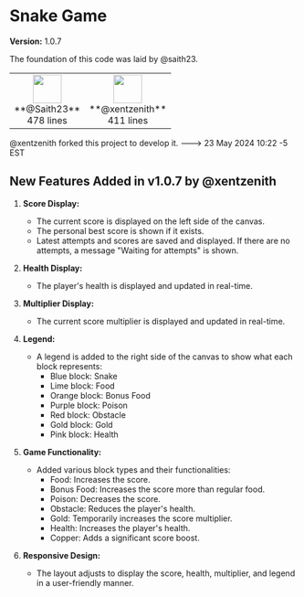 # Snake Game

**Version:** 1.0.7

The foundation of this code was laid by @saith23.

<!-- CONTRIBUTORS:START -->
<table>
  <tr>
    <td align="center"><img src="https://avatars.githubusercontent.com/u/122172197?v=4" width="50" height="50" /><br />**@Saith23**<br />478 lines</td>
    <td align="center"><img src="https://avatars.githubusercontent.com/u/147162734?v=4" width="50" height="50" /><br />**@xentzenith**<br />411 lines</td>
  </tr>
</table>
<!-- CONTRIBUTORS:END -->

@xentzenith forked this project to develop it. ---> 23 May 2024 10:22 -5 EST

## New Features Added in v1.0.7 by @xentzenith
1. **Score Display:** 
   - The current score is displayed on the left side of the canvas.
   - The personal best score is shown if it exists.
   - Latest attempts and scores are saved and displayed. If there are no attempts, a message "Waiting for attempts" is shown.

2. **Health Display:**
   - The player's health is displayed and updated in real-time.

3. **Multiplier Display:**
   - The current score multiplier is displayed and updated in real-time.

4. **Legend:**
   - A legend is added to the right side of the canvas to show what each block represents:
     - Blue block: Snake
     - Lime block: Food
     - Orange block: Bonus Food
     - Purple block: Poison
     - Red block: Obstacle
     - Gold block: Gold
     - Pink block: Health

5. **Game Functionality:**
   - Added various block types and their functionalities:
     - Food: Increases the score.
     - Bonus Food: Increases the score more than regular food.
     - Poison: Decreases the score.
     - Obstacle: Reduces the player's health.
     - Gold: Temporarily increases the score multiplier.
     - Health: Increases the player's health.
     - Copper: Adds a significant score boost.
     
6. **Responsive Design:** 
   - The layout adjusts to display the score, health, multiplier, and legend in a user-friendly manner.